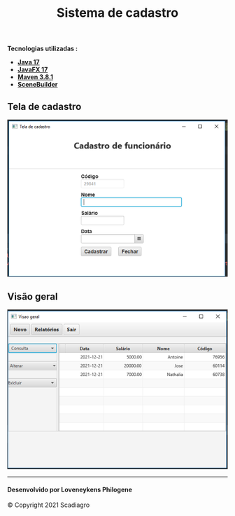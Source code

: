 <html>
<body>
<header>
<h1>Sistema de cadastro</h1>
</header>
<div>
<strong>Tecnologias utilizadas :
<ul>
<li><a href="https://www.oracle.com/java/technologies/javase/jdk17-archive-downloads.html">Java 17</a></li>
<li><a href="https://www.oracle.com/java/technologies/install-javafx-sdk.html">JavaFX 17</a></li>
<li><a href="https://maven.apache.org/docs/3.8.1/release-notes.html">Maven 3.8.1 </a></li>
<li><a href="https://gluonhq.com/products/scene-builder/">SceneBuilder</a></li>
</ul>
</strong>
</div>
<div>
<h2>Tela de cadastro</h2>
<img src="assets/cadastro.jpeg" alt="">
</div>

<div>
<h2>Visão geral</h2>
<img src="assets/visao-geral.jpeg" alt="">
</div>
<hr/>
</body>
<footer>
<h4>Desenvolvido por Loveneykens Philogene</h4>
&copy; Copyright 2021 Scadiagro</footer>
</html>